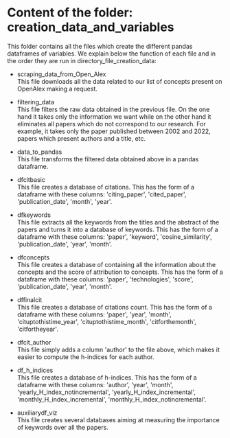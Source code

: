 # Content of the folder: creation_data_and_variables

<a name="readme-top"></a>

This folder contains all the files which create the different pandas dataframes of variables. We explain below the function of each file 
and in the order they are run in directory_file_creation_data:

* scraping_data_from_Open_Alex
 <br> This file downloads all the data related to our list of concepts present on OpenAlex making a request.
 
* filtering_data
 <br> This file filters the raw data obtained in the previous file. On the one hand it takes only the information we want while
 on the other hand it eliminates all papers which do not correspond to our research. For example, it takes only the paper published 
 between 2002 and 2022, papers which present authors and a title, etc.
 
* data_to_pandas
 <br> This file transforms the filtered data obtained above in a pandas dataframe.
 
 * dfcitbasic
 <br> This file creates a database of citations.
 This has the form of a dataframe with these columns: 'citing_paper', 'cited_paper', 'publication_date', 'month', 'year'.
 
 * dfkeywords
 <br> This file extracts all the keywords from the titles and the abstract of the papers and turns it into a database of keywords.
 This has the form of a dataframe with these columns: 'paper', 'keyword', 'cosine_similarity', 'publication_date', 'year', 'month'.
 
 * dfconcepts
 <br> This file creates a database of containing all the information about the concepts and the score of attribution to concepts.
  This has the form of a dataframe with these columns: 'paper', 'technologies', 'score', 'publication_date', 'year', 'month'.
 
 * dffinalcit
 <br> This file creates a database of citations count. This has the form of a dataframe with these columns: 'paper', 'year', 'month', 
 'cituptothistime_year', 'cituptothistime_month', 'citforthemonth', 'citfortheyear'.
 
 * dfcit_author
 <br> This file simply adds a column 'author' to the file above, which makes it easier to compute the h-indices for each author.
 
 * df_h_indices
 <br> This file creates a database of h-indices. This has the form of a dataframe with these columns: 'author', 'year', 'month',
 'yearly_H_index_notincremental', 'yearly_H_index_incremental', 'monthly_H_index_incremental', 'monthly_H_index_notincremental'.
 
 * auxiliarydf_viz
<br> This file creates several databases aiming at measuring the importance of keywords over all the papers.
 
